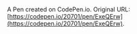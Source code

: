 # 

A Pen created on CodePen.io. Original URL: [https://codepen.io/20701/pen/ExeQErw](https://codepen.io/20701/pen/ExeQErw).

